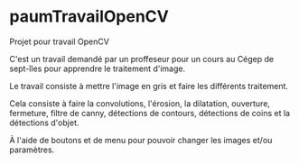 # paumTravailOpenCV
Projet pour travail OpenCV

C'est un travail demandé par un proffeseur pour un cours au Cégep de sept-îles pour apprendre le traitement d'image.

Le travail consiste à mettre l'image en gris et faire les différents traitement.

Cela consiste à faire la convolutions, l'érosion, la dilatation, ouverture, fermeture, filtre de canny, détections de contours, détections de coins et la détections d'objet.

À l'aide de boutons et de menu pour pouvoir changer les images et/ou paramètres.
